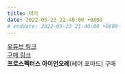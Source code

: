 ```yaml
---
title: 머리
date: 2022-05-23 21:40:00 +0800
# enddate: 2022-05-23 21:40:00 +0800
---
```


[유튜브 링크](https://www.youtube.com/watch?v=oBKG9qbKmXE)  
[구매 링크](https://www.coupang.com/vp/products/1090506771?itemId=2046043244&vendorItemId=78540800896)  
**프로스펙터스 아이언오레**(헤어 포마드) 구매
